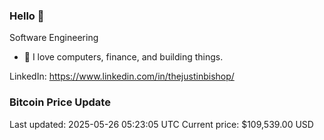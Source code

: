 ### Hello 🤙  

Software Engineering

- 🔭 I love computers, finance, and building things.
  
LinkedIn: https://www.linkedin.com/in/thejustinbishop/  
















































































































































































































































































































































































































































### Bitcoin Price Update
Last updated: 2025-05-26 05:23:05 UTC
Current price: $109,539.00 USD
